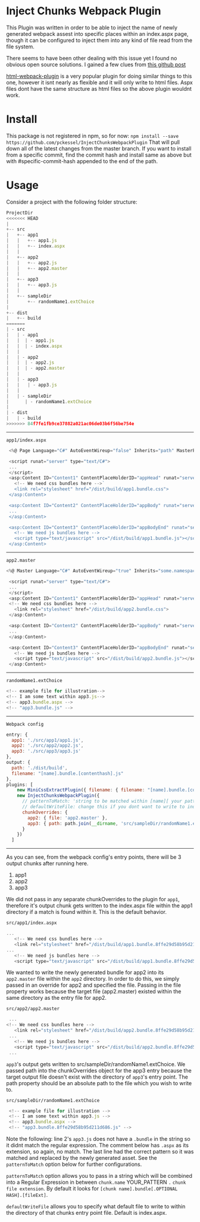 # Inject Chunks Webpack Plugin
This Plugin was written in order to be able to inject the name of newly generated webpack assest into specific places within an index.aspx page,
though it can be configured to inject them into any kind of file read from the file system.

There seems to have been other dealing with this issue yet I found no obvious open source solutions. I gained a few clues from [this github post](https://github.com/webpack/webpack/issues/86#issuecomment-135526500)

[html-webpack-plugin](https://github.com/ampedandwired/html-webpack-plugin) is a very popular plugin for doing similar things to this one, however it isnt nearly as flexible and it will only write to html files. Aspx files dont have the same structure as html files so the above plugin wouldnt work.

# Install
This package is not registered in npm, so for now:
`npm install --save https://github.com/pckessel/InjectChunksWebpackPlugin`
That will pull down all of the latest changes from the master branch. If you want to install from a specific commit,
find the commit hash and install same as above but with #specific-commit-hash appended to the end of the path.

# Usage
Consider a project with the following folder structure:

```js
ProjectDir
<<<<<<< HEAD
|
+-- src
|   +-- app1
|   |   +-- app1.js
|   |   +-- index.aspx
|   |
|   +-- app2
|   |   +-- app2.js
|   |   +-- app2.master
|   |
|   +-- app3
|   |   +-- app3.js
|   |
|   +-- sampleDir
|       +-- randomName1.extChoice
|
+-- dist
|   +-- build
=======
| - src
|   | - app1
|   |  | - app1.js
|   |  | - index.aspx
|   |
|   | - app2
|   |  | - app2.js
|   |  | - app2.master
|   |
|   | - app3
|   |   | - app3.js
|   |
|   | - sampleDir
|      | - randomName1.extChoice
|
| - dist
|   | - build
>>>>>>> 84f7fe1fb9ce37882a021ac06de03b6f56be754e
```

---

`app1/index.aspx`
```js
 <%@ Page Language="C#" AutoEventWireup="false" Inherits="path" MasterPageFile="~/> path %>

 <script runat="server" type="text/C#">
 ...
 </script>
 <asp:Content ID="Content1" ContentPlaceHolderID="appHead" runat="server">
   <!-- We need css bundles here -->`
   <link rel="stylesheet" href="/dist/build/app1.bundle.css">
 </asp:Content>

 <asp:Content ID="Content2" ContentPlaceHolderID="appBody" runat="server">
 ...
 </asp:Content>

 <asp:Content ID="Content3" ContentPlaceHolderID="appBodyEnd" runat="server">
   <!-- We need js bundles here -->
   <script type="text/javascript" src="/dist/build/app1.bundle.js"></script>
 </asp:Content>
```
---

`app2.master`
```js
<%@ Master Language="C#" AutoEventWireup="true" Inherits="some.namespace" %>

 <script runat="server" type="text/C#">
 ...
 </script>
 <asp:Content ID="Content1" ContentPlaceHolderID="appHead" runat="server">
 <!-- We need css bundles here -->
   <link rel="stylesheet" href="/dist/build/app2.bundle.css">
 </asp:Content>

 <asp:Content ID="Content2" ContentPlaceHolderID="appBody" runat="server">
 ...
 </asp:Content>

 <asp:Content ID="Content3" ContentPlaceHolderID="appBodyEnd" runat="server">
   <!-- We need js bundles here -->
   <script type="text/javascript" src="/dist/build/app2.bundle.js"></script>
 </asp:Content>
```

---

`randomName1.extChoice`
```js
<!-- example file for illustration-->
<!-- I am some text within app3.js-->
<!-- app3.bundle.aspx -->
<!-- "app3.bundle.js" -->
```
---

`Webpack config`
```js
entry: {
  app1: './src/app1/app1.js',
  app2: './src/app2/app2.js',
  app3: './src/app3/app3.js'
},
output: {
  path: './dist/build',
  filename: "[name].bundle.[contenthash].js"
},
plugins: [
    new MiniCssExtractPlugin({ filename: { filename: "[name].bundle.[contenthash].css" } }),
    new InjectChunksWebpackPlugin({
      // patternToMatch: 'string to be matched within [name][ your pattern ].[js|css]',
      // defaultWriteFile: change this if you dont want to write to index.aspx by default
      chunkOverrides: {
        app2: { file: 'app2.master' },
        app3: { path: path.join(__dirname, 'src/sampleDir/randomName1.extChoice') }
      }
    })
  ]
```

---

As you can see, from the webpack config's entry points, there will be 3 output chunks after running here.
1. app1
2. app2
3. app3

We did not pass in any separate chunkOverrides to the plugin for `app1`, therefore it's output chunk gets written to the index.aspx file within the app1 directory if a match is found within it. This is the default behavior.

`src/app1/index.aspx`
```js
...
   <!-- We need css bundles here -->
   <link rel="stylesheet" href="/dist/build/app1.bundle.8ffe29d58b95d211d686.css">
...
   <!-- We need js bundles here -->
   <script type="text/javascript" src="/dist/build/app1.bundle.8ffe29d58b95d211d686.js"></script>
```

We wanted to write the newly generated bundle for app2 into its `app2.master` file within the `app2` directory. In order to do this, we simply passed in an override for app2 and specified the file. Passing in the file property works because the target file (app2.master) existed within the same directory as the entry file for app2.

`src/app2/app2.master`
```js
 ...
<!-- We need css bundles here -->
   <link rel="stylesheet" href="/dist/build/app2.bundle.8ffe29d58b95d211d686.css">
 ...
   <!-- We need js bundles here -->
   <script type="text/javascript" src="/dist/build/app2.bundle.8ffe29d58b95d211d686.js"></script>
 ...
```

`app3`'s output gets written to src/sampleDir/randomName1.extChoice. We passed path into the chunkOverrides object for the app3 entry because the target output file doesn't exist with the directory of `app3`'s entry point. The path property should be an absolute path to the file which you wish to write to.

`src/sampleDir/randomName1.extChoice`
```js
 <!-- example file for illustration -->
 <!-- I am some text within app3.js -->
 <!-- app3.bundle.aspx -->
 <!-- "app3.bundle.8ffe29d58b95d211d686.js" -->
```

Note the following:
line 2's `app3.js` does not have a `.bundle` in the string so it didnt match the regular expression.
The comment below has `.aspx` as its extension, so again, no match.
The last line had the correct pattern so it was matched and replaced by the newly generated asset.
See the `patternToMatch` option below for further configurations.

`patternToMatch` option allows you to pass in a string which will be combined into a Regular Expression
in between `chunk.name` YOUR_PATTERN `.` `chunk file extension`.
By default it looks for `[chunk name].bundle[.OPTIONAL HASH].[fileExt]`.

`defaultWriteFile` allows you to specify what default file to write to within the directory of that chunks entry point file. Default is index.aspx.
